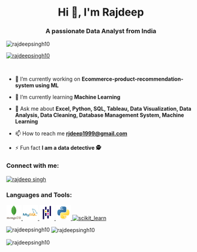 <h1 align="center">Hi 👋, I'm Rajdeep</h1>
<h3 align="center">A passionate Data Analyst from India</h3>

<p align="left"> <img src="https://komarev.com/ghpvc/?username=rajdeepsingh10&label=Profile%20views&color=0e75b6&style=flat" alt="rajdeepsingh10" /> </p>

<p align="left"> <a href="https://github.com/ryo-ma/github-profile-trophy"><img src="https://github-profile-trophy.vercel.app/?username=rajdeepsingh10" alt="rajdeepsingh10" /></a> </p>

<p align="left"> <a href="https://twitter.com/" target="blank"><img src="https://img.shields.io/twitter/follow/?logo=twitter&style=for-the-badge" alt="" /></a> </p>

- 🔭 I’m currently working on **Ecommerce-product-recommendation-system using ML**

- 🌱 I’m currently learning **Machine Learning**

- 💬 Ask me about **Excel, Python, SQL, Tableau, Data Visualization, Data Analysis, Data Cleaning, Database Management System, Machine Learning**

- 📫 How to reach me **rjdeep1999@gmail.com**

- ⚡ Fun fact **I am a data detective 🕵️**

<h3 align="left">Connect with me:</h3>
<p align="left">
<a href="https://linkedin.com/in/rajdeep singh" target="blank"><img align="center" src="https://raw.githubusercontent.com/rahuldkjain/github-profile-readme-generator/master/src/images/icons/Social/linked-in-alt.svg" alt="rajdeep singh" height="30" width="40" /></a>
</p>

<h3 align="left">Languages and Tools:</h3>
<p align="left"> <a href="https://www.mongodb.com/" target="_blank" rel="noreferrer"> <img src="https://raw.githubusercontent.com/devicons/devicon/master/icons/mongodb/mongodb-original-wordmark.svg" alt="mongodb" width="40" height="40"/> </a> <a href="https://www.mysql.com/" target="_blank" rel="noreferrer"> <img src="https://raw.githubusercontent.com/devicons/devicon/master/icons/mysql/mysql-original-wordmark.svg" alt="mysql" width="40" height="40"/> </a> <a href="https://pandas.pydata.org/" target="_blank" rel="noreferrer"> <img src="https://raw.githubusercontent.com/devicons/devicon/2ae2a900d2f041da66e950e4d48052658d850630/icons/pandas/pandas-original.svg" alt="pandas" width="40" height="40"/> </a> <a href="https://www.python.org" target="_blank" rel="noreferrer"> <img src="https://raw.githubusercontent.com/devicons/devicon/master/icons/python/python-original.svg" alt="python" width="40" height="40"/> </a> <a href="https://scikit-learn.org/" target="_blank" rel="noreferrer"> <img src="https://upload.wikimedia.org/wikipedia/commons/0/05/Scikit_learn_logo_small.svg" alt="scikit_learn" width="40" height="40"/> </a> </p>

<p><img align="left" src="https://github-readme-stats.vercel.app/api/top-langs?username=rajdeepsingh10&show_icons=true&locale=en&layout=compact" alt="rajdeepsingh10" /></p>

<p>&nbsp;<img align="center" src="https://github-readme-stats.vercel.app/api?username=rajdeepsingh10&show_icons=true&locale=en" alt="rajdeepsingh10" /></p>

<p><img align="center" src="https://github-readme-streak-stats.herokuapp.com/?user=rajdeepsingh10&" alt="rajdeepsingh10" /></p>
